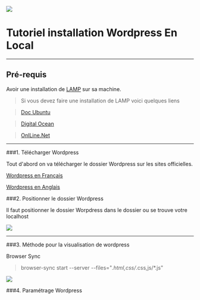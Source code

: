 ![](http://jeromemouly.com/wp-content/uploads/2016/03/svgporn-wordpress-2.png) 

# Tutoriel installation Wordpress En Local

----

## Pré-requis

Avoir une installation de [LAMP](https://doc.ubuntu-fr.org/lamp) sur sa machine.

> Si vous devez faire une installation de LAMP voici quelques liens 

> [Doc Ubuntu](https://doc.ubuntu-fr.org/lamp)

> [Digital Ocean](https://www.digitalocean.com/community/tutorials/how-to-install-linux-apache-mysql-php-lamp-stack-on-ubuntu-14-04)

> [OnlLine.Net](https://documentation.online.net/fr/serveur-dedie/tutoriel/installation-solution-lamp_apache-php-mysql)

----

###1. Télécharger Wordpress

Tout d'abord on va télécharger le dossier Wordpress sur les sites officielles.

[Wordpress en Français](https://fr.wordpress.org/)

[Wordpress en Anglais](https://wordpress.org/)


###2. Positionner le dossier Wordpress

Il faut positionner le dossier Worpdress dans le dossier ou se trouve votre localhost

![](http://jeromemouly.com/wp-content/uploads/2016/03/dossier-wordpress.png) 


----

###3. Méthode pour la visualisation de wordpress

Browser Sync

> browser-sync start --server --files="*.html,css/*.css,js/*.js"


![](http://jeromemouly.com/wp-content/uploads/2016/03/console.png)


###4. Paramétrage Wordpress

